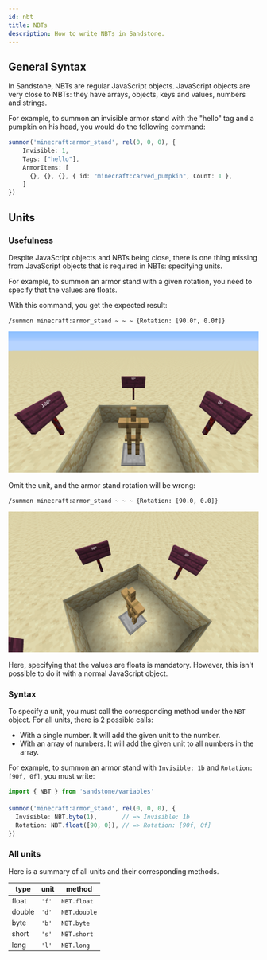 ```yaml
---
id: nbt
title: NBTs
description: How to write NBTs in Sandstone.
---
```


## General Syntax
In Sandstone, NBTs are regular JavaScript objects. JavaScript objects are very close to NBTs: they have arrays, objects, keys and values, numbers and strings.

For example, to summon an invisible armor stand with the "hello" tag and a pumpkin on his head, you would do the following command:
```ts
summon('minecraft:armor_stand', rel(0, 0, 0), { 
    Invisible: 1, 
    Tags: ["hello"], 
    ArmorItems: [
      {}, {}, {}, { id: "minecraft:carved_pumpkin", Count: 1 },
    ]
})
```

## Units

### Usefulness
Despite JavaScript objects and NBTs being close, there is one thing missing from JavaScript objects that is required in NBTs: specifying units.

For example, to summon an armor stand with a given rotation, you need to specify that the values are floats.

With this command, you get the expected result:
```
/summon minecraft:armor_stand ~ ~ ~ {Rotation: [90.0f, 0.0f]}
```

![Result 90°](../images/nbts/90.png)

Omit the unit, and the armor stand rotation will be wrong:
```
/summon minecraft:armor_stand ~ ~ ~ {Rotation: [90.0, 0.0]}
```

![Result 90°](../images/nbts/0.png)


Here, specifying that the values are floats is mandatory. However, this isn't possible to do it with a normal JavaScript object.

### Syntax

To specify a unit, you must call the corresponding method under the `NBT` object. For all units, there is 2 possible calls:
- With a single number. It will add the given unit to the number.
- With an array of numbers. It will add the given unit to all numbers in the array.

For example, to summon an armor stand with `Invisible: 1b` and `Rotation: [90f, 0f]`, you must write:
```ts
import { NBT } from 'sandstone/variables'

summon('minecraft:armor_stand', rel(0, 0, 0), {
  Invisible: NBT.byte(1),       // => Invisible: 1b
  Rotation: NBT.float([90, 0]), // => Rotation: [90f, 0f]
})
```

### All units

Here is a summary of all units and their corresponding methods.

type   |  unit   | method
-------|---------|-------------
float  |  `'f'`  | `NBT.float` 
double |  `'d'`  | `NBT.double`
byte   |  `'b'`  | `NBT.byte`
short  |  `'s'`  | `NBT.short`
long   |  `'l'`  | `NBT.long`